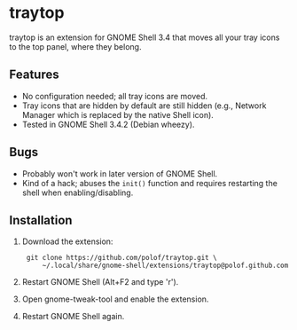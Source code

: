 traytop
=======

traytop is an extension for GNOME Shell 3.4 that moves all your tray
icons to the top panel, where they belong.

Features
--------

* No configuration needed; all tray icons are moved.
* Tray icons that are hidden by default are still hidden
  (e.g., Network Manager which is replaced by the native Shell icon).
* Tested in GNOME Shell 3.4.2 (Debian wheezy).

Bugs
----

* Probably won't work in later version of GNOME Shell.
* Kind of a hack; abuses the `init()` function and requires restarting
  the shell when enabling/disabling.

Installation
------------

1. Download the extension:

        git clone https://github.com/polof/traytop.git \
            ~/.local/share/gnome-shell/extensions/traytop@polof.github.com

2. Restart GNOME Shell (Alt+F2 and type 'r').
3. Open gnome-tweak-tool and enable the extension.
4. Restart GNOME Shell again.
